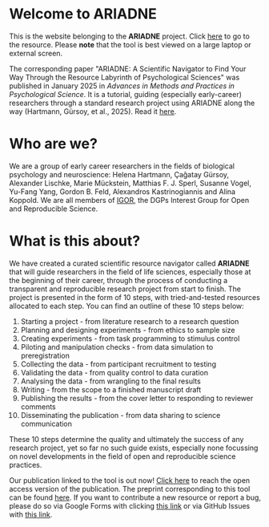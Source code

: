 # Welcome to **ARIADNE**

This is the website belonging to the **ARIADNE** project. Click [here](https://igor-biodgps.github.io/ARIADNE/graph/graph.html) to go to the resource.
Please **note** that the tool is best viewed on a large laptop or external screen.

The corresponding paper "ARIADNE: A Scientific Navigator to Find Your Way Through the Resource Labyrinth of Psychological Sciences" was published in January 2025 in _Advances in Methods and Practices in Psychological Science_. It is a tutorial, guiding (especially early-career) researchers through a standard research project using ARIADNE along the way (Hartmann, Gürsoy, et al., 2025). Read it [here](https://doi.org/10.1177/25152459241297674).

# Who are we?

We are a group of early career researchers in the fields of biological psychology and neuroscience: Helena Hartmann, Çağatay Gürsoy, Alexander Lischke, Marie Mückstein, Matthias F. J. Sperl, Susanne Vogel, Yu-Fang Yang, Gordon B. Feld, Alexandros Kastrinogiannis and Alina Koppold. We are all members of [IGOR](https://www.dgps.de/fachgruppen/fgbi/aktivitaeten-der-fachgruppe/igor/), the DGPs Interest Group for Open and Reproducible Science.

# What is this about?

We have created a curated scientific resource navigator called **ARIADNE** that will guide researchers in the field of life sciences, especially those at the beginning of their career, through the process of conducting a transparent and reproducible research project from start to finish. The project is presented in the form of 10 steps, with tried-and-tested resources allocated to each step. You can find an outline of these 10 steps below:

1. Starting a project - from literature research to a research question
2. Planning and designing experiments - from ethics to sample size
3. Creating experiments - from task programming to stimulus control
4. Piloting and manipulation checks - from data simulation to preregistration
5. Collecting the data - from participant recruitment to testing
6. Validating the data - from quality control to data curation
7. Analysing the data - from wrangling to the final results
8. Writing - from the scope to a finished manuscript draft
9. Publishing the results - from the cover letter to responding to reviewer comments
10. Disseminating the publication - from data sharing to science communication

These 10 steps determine the quality and ultimately the success of any research project, yet so far no such guide exists, especially none focussing on novel developments in the field of open and reproducible science practices.

Our publication linked to the tool is out now! [Click here](https://journals.sagepub.com/doi/10.1177/25152459241297674) to reach the open access version of the publication. The preprint corresponding to this tool can be found [here](https://osf.io/jfh3t). If you want to contribute a new resource or report a bug, please do so via Google Forms with clicking [this link](https://drive.google.com/drive/folders/1nw8x_OwfNlQ8jpaBRiirHpjYGvUAiB3v) or via GitHub Issues with [this link](https://github.com/IGOR-bioDGPs/ARIADNE/issues/new/choose).
